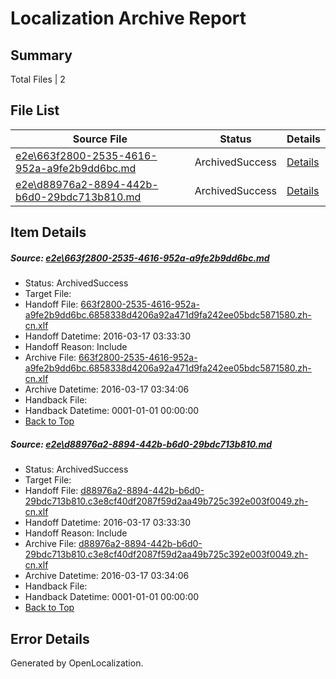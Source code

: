 # <a name='report-top'></a> Localization Archive Report

## Summary
 Total Files | 2

## File List
 Source File | Status | Details 
 ----------- | ------ | ------- 
 [e2e\663f2800-2535-4616-952a-a9fe2b9dd6bc.md](https://github.com/OpenLocalizationTest/oltest/blob/1d680b298e26664f209878a71346bcd6be39dbe8/e2e/663f2800-2535-4616-952a-a9fe2b9dd6bc.md) | ArchivedSuccess | [Details](#e69bcd15c96264a9f72e214b6a478bd671af71381)
 [e2e\d88976a2-8894-442b-b6d0-29bdc713b810.md](https://github.com/OpenLocalizationTest/oltest/blob/1d680b298e26664f209878a71346bcd6be39dbe8/e2e/d88976a2-8894-442b-b6d0-29bdc713b810.md) | ArchivedSuccess | [Details](#82466479f30010d891fb27b0577b9a267ce3c6f16)

## Item Details
##### <a name='e69bcd15c96264a9f72e214b6a478bd671af71381'></a> Source: [e2e\663f2800-2535-4616-952a-a9fe2b9dd6bc.md](https://github.com/OpenLocalizationTest/oltest/blob/1d680b298e26664f209878a71346bcd6be39dbe8/e2e/663f2800-2535-4616-952a-a9fe2b9dd6bc.md)
* Status: ArchivedSuccess
* Target File: 
* Handoff File: [663f2800-2535-4616-952a-a9fe2b9dd6bc.6858338d4206a92a471d9fa242ee05bdc5871580.zh-cn.xlf](https://github.com/OpenLocalizationTestOrg/olhandoff/blob/ed078af6f6336cf0abd4767f395053d6d516ea2f/ol-handoff/OpenLocalizationTestOrg/oltest.zh-cn/xinjiang/ht/663f2800-2535-4616-952a-a9fe2b9dd6bc.6858338d4206a92a471d9fa242ee05bdc5871580.zh-cn.xlf)
* Handoff Datetime: 2016-03-17 03:33:30
* Handoff Reason: Include
* Archive File: [663f2800-2535-4616-952a-a9fe2b9dd6bc.6858338d4206a92a471d9fa242ee05bdc5871580.zh-cn.xlf](https://github.com/OpenLocalizationTestOrg/olhandoff/blob/fb59592cc5d23ed1d781422704bab4dede2fa35c/ol-handoff/OpenLocalizationTestOrg/oltest.zh-cn/xinjiang/ht/archive/663f2800-2535-4616-952a-a9fe2b9dd6bc.6858338d4206a92a471d9fa242ee05bdc5871580.zh-cn.xlf)
* Archive Datetime: 2016-03-17 03:34:06
* Handback File: 
* Handback Datetime: 0001-01-01 00:00:00
* [Back to Top](#report-top)

##### <a name='82466479f30010d891fb27b0577b9a267ce3c6f16'></a> Source: [e2e\d88976a2-8894-442b-b6d0-29bdc713b810.md](https://github.com/OpenLocalizationTest/oltest/blob/1d680b298e26664f209878a71346bcd6be39dbe8/e2e/d88976a2-8894-442b-b6d0-29bdc713b810.md)
* Status: ArchivedSuccess
* Target File: 
* Handoff File: [d88976a2-8894-442b-b6d0-29bdc713b810.c3e8cf40df2087f59d2aa49b725c392e003f0049.zh-cn.xlf](https://github.com/OpenLocalizationTestOrg/olhandoff/blob/ed078af6f6336cf0abd4767f395053d6d516ea2f/ol-handoff/OpenLocalizationTestOrg/oltest.zh-cn/xinjiang/ht/d88976a2-8894-442b-b6d0-29bdc713b810.c3e8cf40df2087f59d2aa49b725c392e003f0049.zh-cn.xlf)
* Handoff Datetime: 2016-03-17 03:33:30
* Handoff Reason: Include
* Archive File: [d88976a2-8894-442b-b6d0-29bdc713b810.c3e8cf40df2087f59d2aa49b725c392e003f0049.zh-cn.xlf](https://github.com/OpenLocalizationTestOrg/olhandoff/blob/fb59592cc5d23ed1d781422704bab4dede2fa35c/ol-handoff/OpenLocalizationTestOrg/oltest.zh-cn/xinjiang/ht/archive/d88976a2-8894-442b-b6d0-29bdc713b810.c3e8cf40df2087f59d2aa49b725c392e003f0049.zh-cn.xlf)
* Archive Datetime: 2016-03-17 03:34:06
* Handback File: 
* Handback Datetime: 0001-01-01 00:00:00
* [Back to Top](#report-top)


## Error Details

Generated by OpenLocalization.
